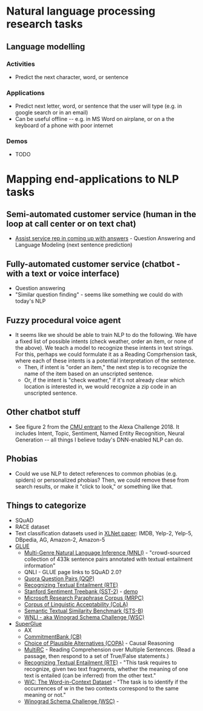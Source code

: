 # Natural language processing research tasks

## Language modelling
### Activities
* Predict the next character, word, or sentence

### Applications
* Predict next letter, word, or sentence that the user will type (e.g. in google search or in an email)
* Can be useful offline -- e.g. in MS Word on airplane, or on a the keyboard of a phone with poor internet

### Demos
* TODO

 

# Mapping end-applications to NLP tasks

## Semi-automated customer service (human in the loop at call center or on text chat)
* [Assist service rep in coming up with answers](https://venturebeat.com/2018/09/29/investing-in-ai-when-natural-language-processing-pays-off/) - Question Answering and Language Modeling (next sentence prediction)

## Fully-automated customer service (chatbot - with a text or voice interface)
* Question answering
* "Similar question finding" - seems like something we could do with today's NLP 

## Fuzzy procedural voice agent
* It seems like we should be able to train NLP to do the following. We have a fixed list of possible intents (check weather, order an item, or none of the above). We teach a model to recognize these intents in text strings. For this, perhaps we could formulate it as a Reading Comprhension task, where each of these intents is a potential interpretation of the sentence.
    * Then, if intent is "order an item," the next step is to recognize the name of the item based on an unscripted sentence.
    * Or, if the intent is "check weather," if it's not already clear which location is interested in, we would recognize a zip code in an unscripted sentence.

## Other chatbot stuff
* See figure 2 from the [CMU entrant](https://m.media-amazon.com/images/G/01/mobile-apps/dex/alexa/alexaprize/assets/pdf/2018/Tartan.pdf) to the Alexa Challenge 2018. It includes Intent, Topic, Sentiment, Named Entity Recognition, Neural Generation -- all things I believe today's DNN-enabled NLP can do.

## Phobias
* Could we use NLP to detect references to common phobias (e.g. spiders) or personalized phobias? Then, we could remove these from search results, or make it "click to look," or something like that.

## Things to categorize
* SQuAD
* RACE dataset
* Text classification datasets used in [XLNet paper](https://arxiv.org/pdf/1906.08237.pdf): IMDB, Yelp-2, Yelp-5, DBpedia, AG, Amazon-2, Amazon-5
* [GLUE](https://gluebenchmark.com/tasks)
    * [Multi-Genre Natural Language Inference (MNLI)](http://www.nyu.edu/projects/bowman/multinli/) - "crowd-sourced collection of 433k sentence pairs annotated with textual entailment information"
    * QNLI - GLUE page links to SQuAD 2.0?
    * [Quora Question Pairs (QQP)](https://data.quora.com/First-Quora-Dataset-Release-Question-Pairs)
    * [Recognizing Textual Entailment (RTE)](https://aclweb.org/aclwiki/Recognizing_Textual_Entailment)
    * [Stanford Sentiment Treebank (SST-2)](https://nlp.stanford.edu/sentiment/index.html) - [demo](http://nlp.stanford.edu:8080/sentiment/rntnDemo.html)
    * [Microsoft Research Paraphrase Corpus (MRPC)](https://www.microsoft.com/en-us/download/details.aspx?id=52398)
    * [Corpus of Linguistic Acceptability (CoLA)](https://nyu-mll.github.io/CoLA/)
    * [Semantic Textual Similarity Benchmark (STS-B)](http://ixa2.si.ehu.es/stswiki/index.php/STSbenchmark)
    * [WNLI - aka Winograd Schema Challenge (WSC)](https://cs.nyu.edu/faculty/davise/papers/WinogradSchemas/WS.html)
* [SuperGlue](https://super.gluebenchmark.com/tasks)
    * AX
    * [CommitmentBank (CB)](https://github.com/mcdm/CommitmentBank)
    * [Choice of Plausible Alternatives (COPA)](http://people.ict.usc.edu/~gordon/copa.html) - Causal Reasoning
    * [MultiRC](https://cogcomp.org/multirc/) - Reading Comprehension over Multiple Sentences. (Read a passage, then respond to a set of True/False statements.)
    * [Recognizing Textual Entailment (RTE)](https://aclweb.org/aclwiki/Recognizing_Textual_Entailment) - "This task requires to recognize, given two text fragments, whether the meaning of one text is entailed (can be inferred) from the other text."
    * [WiC: The Word-in-Context Dataset](https://pilehvar.github.io/wic/) - "The task is to identify if the occurrences of w in the two contexts correspond to the same meaning or not."
    * [Winograd Schema Challenge (WSC)](https://cs.nyu.edu/faculty/davise/papers/WinogradSchemas/WS.html) - 
